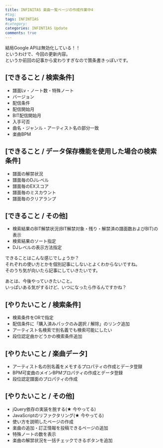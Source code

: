 ```yaml
---
title: INFINITAS 楽曲一覧ページの作成作業中4
#tag: 
tags: INFINTIAS
#category:
categories: INFINTIAS Update
comments: true
---
```

結局Google APIは無効化している！！  
というわけで、今回の更新内容。  
というか前回の記事から変わりすぎなので箇条書きっぽいです。  

## [できること / 検索条件]
- 譜面Lv・ノート数・特殊ノート
- バージョン
- 配信条件
- 配信開始月
- BIT配信開始月
- 入手可否
- 曲名・ジャンル・アーティスト名の部分一致
- 楽曲BPM
  
## [できること / データ保存機能を使用した場合の検索条件]
- 譜面の解禁状況
- 譜面毎のDJレベル
- 譜面毎のEXスコア
- 譜面毎のミスカウント
- 譜面毎のクリアランプ
  
## [できること / その他]
- 検索結果のBIT解禁状況(BIT解禁対象・残り・解禁済の譜面数およびBIT)の表示
- 検索結果のソート指定
- DJレベルの表示方法指定
  
できることはこんな感じでしょうか？  
それぞれの使い方とかを個別記事にしないとよくわからないですね。  
そのうち気が向いたら記事にしていきたいです。  

あとは、今後やっていきたいこと。  
いっぱいある気がするけど、いつになったら作るんですかね？  
  
## [やりたいこと / 検索条件]
- 検索条件をORで指定
- 配信条件に「購入済みパックのみ選択 / 解除」のリンク追加
- アーティスト名検索で別名義でも検索可能にしたい
- 段位認定曲かどうかの検索条件追加

## [やりたいこと / 楽曲データ]
- アーティスト名の別名義をメモするプロパティの作成とデータ登録
- BPM可変曲のメインBPMプロパティの作成とデータ登録
- 段位認定譜面のプロパティの作成

## [やりたいこと / その他]
- jQuery依存の実装を脱する(★ 今やってる)
- JavaScriptのリファクタリング(★ 今やってる)
- 使い方を説明したページの作成
- 楽曲の追加・訂正情報を投稿できるページの追加
- 特殊ノートの数を表示
- 楽曲の解禁状況を一括チェックできるボタンを追加